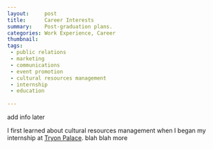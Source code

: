 ```yaml
---
layout:		post
title:		Career Interests
summary:	Post-graduation plans.
categories: Work Experience, Career
thumbnail: 
tags:
 - public relations
 - marketing
 - communications
 - event promotion
 - cultural resources management
 - internship
 - education
 
---
```


add info later

I first learned about cultural resources management when I began my internship at [Tryon Palace](http://tryonpalace.org/). blah blah more